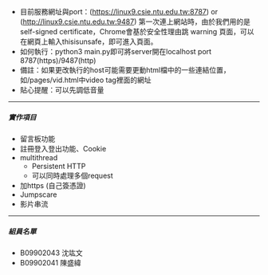 * 目前服務網址與port：(https://linux9.csie.ntu.edu.tw:8787) or (http://linux9.csie.ntu.edu.tw:9487) 第一次連上網站時，由於我們用的是self-signed certificate，Chrome會基於安全性理由跳 warning 頁面，可以在網頁上輸入thisisunsafe，即可進入頁面。
* 如何執行：python3 main.py即可將server開在localhost port 8787(https)/9487(http)
* 備註：如果更改執行的host可能需要更動html檔中的一些連結位置，如/pages/vid.html中video tag裡面的網址
* 貼心提醒：可以先調低音量

---

##### 實作項目

* 留言板功能
* 註冊登入登出功能、Cookie
* multithread
  * Persistent HTTP
  * 可以同時處理多個request
* 加https (自己簽憑證)
* Jumpscare
* 影片串流

---

##### 組員名單

* B09902043 沈竑文
* B09902041 陳盛緯
